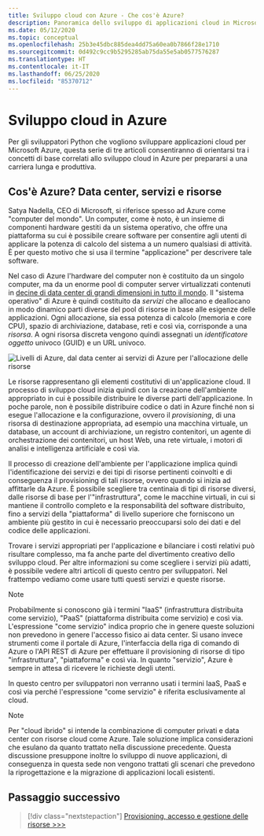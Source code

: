 ```yaml
---
title: Sviluppo cloud con Azure - Che cos'è Azure?
description: Panoramica dello sviluppo di applicazioni cloud in Microsoft Azure, a partire dalla correlazione tra data center, servizi e risorse.
ms.date: 05/12/2020
ms.topic: conceptual
ms.openlocfilehash: 25b3e45dbc885dea4dd75a60ea0b7866f28e1710
ms.sourcegitcommit: 0d492c9cc9b5295285ab75da55e5ab0577576287
ms.translationtype: HT
ms.contentlocale: it-IT
ms.lasthandoff: 06/25/2020
ms.locfileid: "85370712"
---
```

# <a name="cloud-development-on-azure"></a>Sviluppo cloud in Azure

Per gli sviluppatori Python che vogliono sviluppare applicazioni cloud per Microsoft Azure, questa serie di tre articoli consentiranno di orientarsi tra i concetti di base correlati allo sviluppo cloud in Azure per prepararsi a una carriera lunga e produttiva.

## <a name="what-is-azure-data-centers-services-and-resources"></a>Cos'è Azure? Data center, servizi e risorse

Satya Nadella, CEO di Microsoft, si riferisce spesso ad Azure come "computer del mondo". Un computer, come è noto, è un insieme di componenti hardware gestiti da un sistema operativo, che offre una piattaforma su cui è possibile creare software per consentire agli utenti di applicare la potenza di calcolo del sistema a un numero qualsiasi di attività. È per questo motivo che si usa il termine "applicazione" per descrivere tale software.

Nel caso di Azure l'hardware del computer non è costituito da un singolo computer, ma da un enorme pool di computer server virtualizzati contenuti in [decine di data center di grandi dimensioni in tutto il mondo](https://azure.microsoft.com/global-infrastructure/regions/). Il "sistema operativo" di Azure è quindi costituito da *servizi* che allocano e deallocano in modo dinamico parti diverse del pool di risorse in base alle esigenze delle applicazioni. Ogni allocazione, sia essa potenza di calcolo (memoria e core CPU), spazio di archiviazione, database, reti e così via, corrisponde a una *risorsa*. A ogni risorsa discreta vengono quindi assegnati un *identificatore oggetto* univoco (GUID) e un URL univoco.

![Livelli di Azure, dal data center ai servizi di Azure per l'allocazione delle risorse](media/cloud-development/azure-layers.png)

Le risorse rappresentano gli elementi costitutivi di un'applicazione cloud. Il processo di sviluppo cloud inizia quindi con la creazione dell'ambiente appropriato in cui è possibile distribuire le diverse parti dell'applicazione. In poche parole, non è possibile distribuire codice o dati in Azure finché non si esegue l'allocazione e la configurazione, ovvero il *provisioning*, di una risorsa di destinazione appropriata, ad esempio una macchina virtuale, un database, un account di archiviazione, un registro contenitori, un agente di orchestrazione dei contenitori, un host Web, una rete virtuale, i motori di analisi e intelligenza artificiale e così via.

Il processo di creazione dell'ambiente per l'applicazione implica quindi l'identificazione dei servizi e dei tipi di risorse pertinenti coinvolti e di conseguenza il provisioning di tali risorse, ovvero quando si inizia ad affittarle da Azure. È possibile scegliere tra centinaia di tipi di risorse diversi, dalle risorse di base per l'"infrastruttura", come le macchine virtuali, in cui si mantiene il controllo completo e la responsabilità del software distribuito, fino a servizi della "piattaforma" di livello superiore che forniscono un ambiente più gestito in cui è necessario preoccuparsi solo dei dati e del codice delle applicazioni.

Trovare i servizi appropriati per l'applicazione e bilanciare i costi relativi può risultare complesso, ma fa anche parte del divertimento creativo dello sviluppo cloud. Per altre informazioni su come scegliere i servizi più adatti, è possibile vedere altri articoli di questo centro per sviluppatori. Nel frattempo vediamo come usare tutti questi servizi e queste risorse.

> [!NOTE]
> Probabilmente si conoscono già i termini "IaaS" (infrastruttura distribuita come servizio), "PaaS" (piattaforma distribuita come servizio) e così via. L'espressione "come servizio" indica proprio che in genere queste soluzioni non prevedono in genere l'accesso fisico ai data center. Si usano invece strumenti come il portale di Azure, l'interfaccia della riga di comando di Azure o l'API REST di Azure per effettuare il provisioning di risorse di tipo "infrastruttura", "piattaforma" e così via. In quanto "servizio", Azure è sempre in attesa di ricevere le richieste degli utenti.
>
> In questo centro per sviluppatori non verranno usati i termini IaaS, PaaS e così via perché l'espressione "come servizio" è riferita esclusivamente al cloud.

> [!NOTE]
> Per "cloud ibrido" si intende la combinazione di computer privati e data center con risorse cloud come Azure. Tale soluzione implica considerazioni che esulano da quanto trattato nella discussione precedente. Questa discussione presuppone inoltre lo sviluppo di nuove applicazioni, di conseguenza in questa sede non vengono trattati gli scenari che prevedono la riprogettazione e la migrazione di applicazioni locali esistenti.

## <a name="next-step"></a>Passaggio successivo

> [!div class="nextstepaction"]
> [Provisioning, accesso e gestione delle risorse >>>](cloud-development-provisioning.md)
